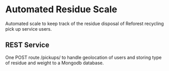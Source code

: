 # Automated Residue Scale

Automated scale to keep track of the residue disposal of Reforest recycling pick up service users.

## REST Service

One POST route /pickups/ to handle geolocation of users and storing type of residue and weight to a Mongodb database.


